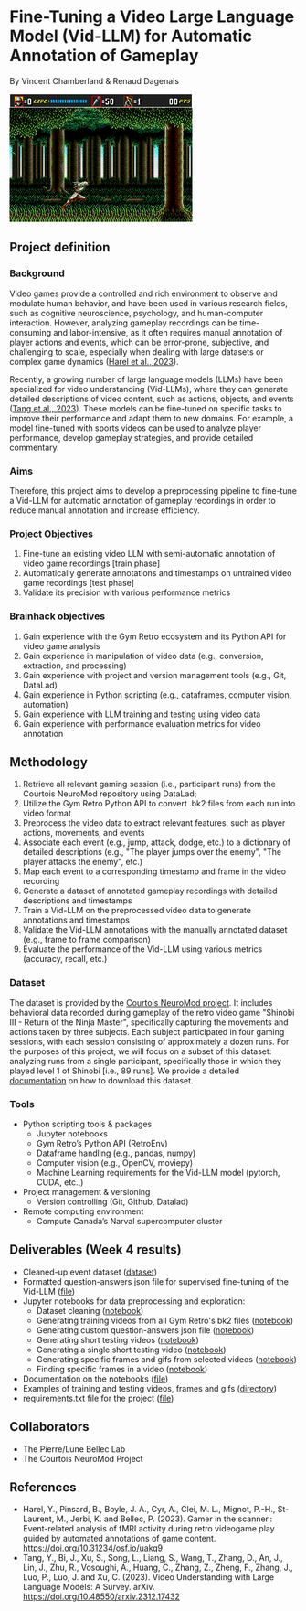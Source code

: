 
# Fine-Tuning a Video Large Language Model (Vid-LLM) for Automatic Annotation of Gameplay

By Vincent Chamberland & Renaud Dagenais

![shinobi_run](output/gifs/sub-01_ses-003_run-01_level-1_rep-01_RIGHT_3.gif)

## Project definition
### Background
Video games provide a controlled and rich environment to observe and modulate human behavior, and have been used in various research fields, such as cognitive neuroscience, psychology, and human-computer interaction. However, analyzing gameplay recordings can be time-consuming and labor-intensive, as it often requires manual annotation of player actions and events, which can be error-prone, subjective, and challenging to scale, especially when dealing with large datasets or complex game dynamics ([Harel et al., 2023](https://osf.io/preprints/psyarxiv/uakq9)).

Recently, a growing number of large language models (LLMs) have been specialized for video understanding (Vid-LLMs), where they can generate detailed descriptions of video content, such as actions, objects, and events ([Tang et al., 2023](https://arxiv.org/abs/2312.17432)). These models can be fine-tuned on specific tasks to improve their performance and adapt them to new domains. For example, a model fine-tuned with sports videos can be used to analyze player performance, develop gameplay strategies, and provide detailed commentary. 

### Aims
Therefore, this project aims to develop a preprocessing pipeline to fine-tune a Vid-LLM for automatic annotation of gameplay recordings in order to reduce manual annotation and increase efficiency.

### Project Objectives
1. Fine-tune an existing video LLM with semi-automatic annotation of video game recordings [train phase]
2. Automatically generate annotations and timestamps on untrained video game recordings [test phase]
3. Validate its precision with various performance metrics

### Brainhack objectives
1. Gain experience with the Gym Retro ecosystem and its Python API for video game analysis
2. Gain experience in manipulation of video data (e.g., conversion, extraction, and processing) 
3. Gain experience with project and version management tools (e.g., Git, DataLad)
4. Gain experience in Python scripting (e.g., dataframes, computer vision, automation)
5. Gain experience with LLM training and testing using video data
6. Gain experience with performance evaluation metrics for video annotation

## Methodology
1. Retrieve all relevant gaming session (i.e., participant runs) from the Courtois NeuroMod repository using DataLad;
2. Utilize the Gym Retro Python API to convert .bk2 files from each run into video format 
3. Preprocess the video data to extract relevant features, such as player actions, movements, and events
4. Associate each event (e.g., jump, attack, dodge, etc.) to a dictionary of detailed descriptions (e.g., "The player jumps over the enemy", "The player attacks the enemy", etc.)
5. Map each event to a corresponding timestamp and frame in the video recording
6. Generate a dataset of annotated gameplay recordings with detailed descriptions and timestamps
7. Train a Vid-LLM on the preprocessed video data to generate annotations and timestamps
8. Validate the Vid-LLM annotations with the manually annotated dataset (e.g., frame to frame comparison)
9. Evaluate the performance of the Vid-LLM using various metrics (accuracy, recall, etc.)

### Dataset
The dataset is provided by the [Courtois NeuroMod project](https://www.cneuromod.ca/). It includes behavioral data recorded during gameplay of the retro video game "Shinobi III - Return of the Ninja Master", specifically capturing the movements and actions taken by three subjects. Each subject participated in four gaming sessions, with each session consisting of approximately a dozen runs. For the purposes of this project, we will focus on a subset of this dataset: analyzing runs from a single participant, specifically those in which they played level 1 of Shinobi [i.e., 89 runs]. We provide a detailed [documentation](doc/how-to-download-raw-data.md) on how to download this dataset.

### Tools
- Python scripting tools & packages
    - Jupyter notebooks
    - Gym Retro’s Python API (RetroEnv)
    - Dataframe handling (e.g., pandas, numpy) 
    - Computer vision (e.g., OpenCV, moviepy)
    - Machine Learning requirements for the Vid-LLM model (pytorch, CUDA, etc.,)
- Project management & versioning
    - Version controlling (Git, Github, Datalad)
- Remote computing environment
    - Compute Canada’s Narval supercomputer cluster

## Deliverables (Week 4 results)
- Cleaned-up event dataset ([dataset](data/datasets))
- Formatted question-answers json file for supervised fine-tuning of the Vid-LLM ([file](data/json_files/custom.json))
- Jupyter notebooks for data preprocessing and exploration:
    - Dataset cleaning ([notebook](notebooks/dataset_preprocessing.ipynb))
    - Generating training videos from all Gym Retro's bk2 files ([notebook](notebooks/training_video_generator.ipynb))
    - Generating custom question-answers json file ([notebook](notebooks/custom_jason_generator.ipynb))
    - Generating short testing videos ([notebook](notebooks/testing_video_generator.ipynb))
    - Generating a single short testing video ([notebook](notebooks/single_testing_video_generator.ipynb))
    - Generating specific frames and gifs from selected videos ([notebook](notebooks/frame_gif_generator.ipynb))
    - Finding specific frames in a video ([notebook](notebooks/frame_finder.ipynb))
- Documentation on the notebooks ([file](doc/notebook_doc.md))
- Examples of training and testing videos, frames and gifs ([directory](output))
- requirements.txt file for the project ([file](requirements.txt))

## Collaborators
* The Pierre/Lune Bellec Lab
* The Courtois NeuroMod Project

## References
- Harel, Y., Pinsard, B., Boyle, J. A., Cyr, A., Clei, M. L., Mignot, P.-H., St-Laurent, M., Jerbi, K. and Bellec, P. (2023). Gamer in the scanner : Event-related analysis of fMRI activity during retro videogame play guided by automated annotations of game content. https://doi.org/10.31234/osf.io/uakq9
- Tang, Y., Bi, J., Xu, S., Song, L., Liang, S., Wang, T., Zhang, D., An, J., Lin, J., Zhu, R., Vosoughi, A., Huang, C., Zhang, Z., Zheng, F., Zhang, J., Luo, P., Luo, J. and Xu, C. (2023). Video Understanding with Large Language Models: A Survey. arXiv. https://doi.org/10.48550/arxiv.2312.17432
